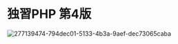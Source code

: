 # 独習PHP 第4版

![277139474-794dec01-5133-4b3a-9aef-dec73065caba](https://github.com/MizukiOkushima/PHP8BeginnerExam/assets/95268598/e063c8dd-f9c5-4830-a1c4-10b66ee9d6d2)
